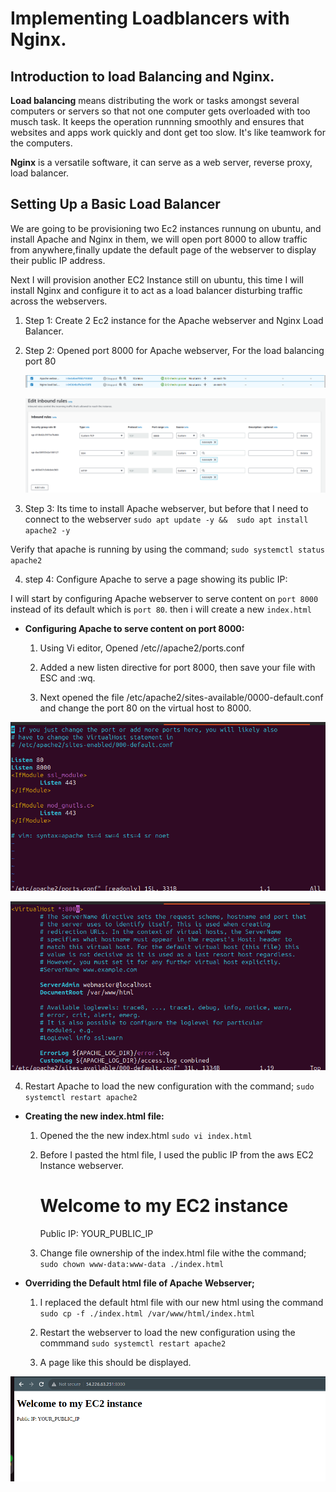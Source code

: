 # Implementing Loadblancers with Nginx.

 ## Introduction to load Balancing and Nginx.

 **Load balancing** means distributing the work or tasks amongst several computers or servers so that not one computer gets overloaded with too musch task. It keeps the operation runnning smoothly and ensures that websites and apps work quickly and dont get too slow. It's like teamwork for the computers.

 **Nginx** is a versatile software, it can serve as a web server, reverse proxy, load balancer.


 ## Setting Up a Basic Load Balancer

 We are going to be provisioning two Ec2 instances runnung on ubuntu, and install Apache and Nginx in them, we will open port 8000 to allow traffic from anywhere,finally update the default page of the webserver  to display their public IP address. 

 Next I will provision another EC2 Instance still on ubuntu, this time I will install Nginx and configure it to act as a load balancer disturbing traffic across the webservers. 

1. Step 1: Create 2 Ec2 instance for the Apache webserver and Nginx Load Balancer.

2. Step 2: Opened port 8000 for Apache webserver, For the load balancing port 80 
   
   ![Alt text](<Images/Apache Web server and Load balancer.png>)

   ![Alt text](<Images/Edit port 8000.png>)

3. Step 3: Its time to install Apache webserver, but before that I need to connect to the webserver 
   `sudo apt update -y &&  sudo apt install apache2 -y`

Verify that apache is running by using the command;
`sudo systemctl status apache2`

4. step 4: Configure Apache to serve a page showing its public IP:

I will start by configuring Apache webserver to serve content on `port 8000` instead of its default which is `port 80`.
then i will create a new `index.html`

- **Configuring Apache to serve content on port 8000:**
   
   1. Using Vi editor, Opened /etc//apache2/ports.conf

   2. Added a new listen directive for port 8000, then save your file with ESC and :wq.

   3. Next opened the file /etc/apache2/sites-available/0000-default.conf and change the port 80 on the virtual host to 8000.

![Alt text](<Images/Apache webser  port 8000 conf1.png>)

![Alt text](<Images/Apache webserver  virtual host port 8000 .png>)

   4. Restart Apache to load the new configuration with the command;
     `sudo systemctl restart apache2`

- **Creating the new index.html file:**

   1. Opened the the new index.html
   `sudo vi index.html`

   2. Before I pasted the html file, I used the public IP from the aws EC2 Instance webserver.
           <!DOCTYPE html>
        <html>
        <head>
            <title>My EC2 Instance</title>
        </head>
        <body>
            <h1>Welcome to my EC2 instance</h1>
            <p>Public IP: YOUR_PUBLIC_IP</p>
        </body>
        </html>

  3. Change file ownership of the index.html file withe the command;
   `sudo chown www-data:www-data ./index.html`

- **Overriding the Default html file of Apache Webserver;**

  1. I replaced the default html file with our new html using the command
   `sudo cp -f ./index.html /var/www/html/index.html`

  2. Restart the webserver to load the new configuration using the commmand
   `sudo systemctl restart apache2`

  3. A page like this should be displayed.

![Alt text](<Images/Apache webserver Ec2 instances.png>)












